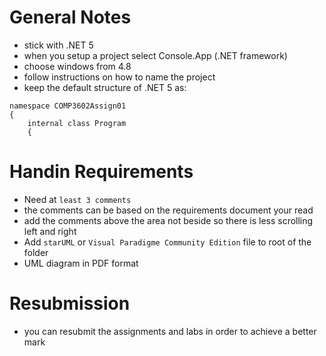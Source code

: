 # General Notes
- stick with .NET 5
- when you setup a project select Console.App (.NET framework)
- choose windows from 4.8
- follow instructions on how to name the project
- keep the default structure of .NET 5 as:

```
namespace COMP3602Assign01
{
    internal class Program
    {
```

# Handin Requirements
- Need at `least 3 comments`
- the comments can be based on the requirements document your read
- add the comments above the area not beside so there is less scrolling left and right
- Add `starUML` or `Visual Paradigme Community Edition` file to root of the folder
- UML diagram in PDF format

# Resubmission
- you can resubmit the assignments and labs in order to achieve a better mark